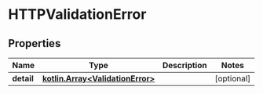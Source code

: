 # HTTPValidationError

## Properties
Name | Type | Description | Notes
------------ | ------------- | ------------- | -------------
**detail** | [**kotlin.Array&lt;ValidationError&gt;**](ValidationError.md) |  |  [optional]
